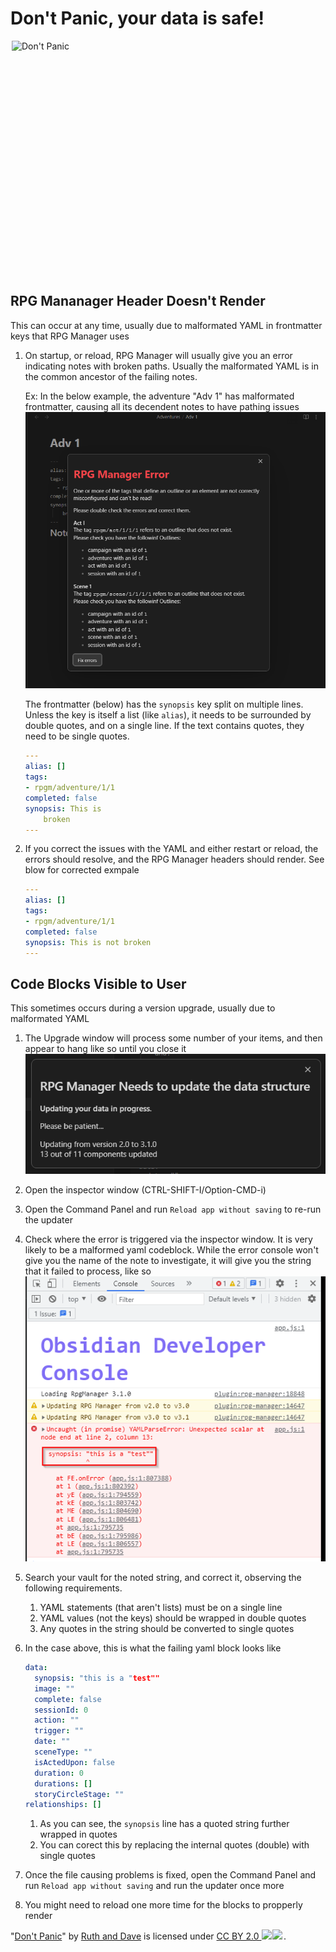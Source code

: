 # Don't Panic, your data is safe! 
<img src="https://live.staticflickr.com/8360/8300870890_181382ff4a_b.jpg" width="500" height="375" alt="Don&#x27;t Panic" style="display: block; margin: auto">

## RPG Mananager Header Doesn't Render

This can occur at any time, usually due to malformated YAML in frontmatter keys that RPG Manager uses

1. On startup, or reload, RPG Manager will usually give you an error indicating notes with broken paths. Usually the malformated YAML is in the common ancestor of the failing notes.
  
    Ex: In the below example, the adventure "Adv 1" has malformated frontmatter, causing all its decendent notes to have pathing issues
    ![Pathing Issues](/Images/Pathing_Issue.png)

    The frontmatter (below) has the `synopsis` key split on multiple lines. Unless the key is itself a list (like `alias`), it needs to be surrounded by double quotes, and on a single line. If the text contains quotes, they need to be single quotes.

    ```yaml
    ---
    alias: []
    tags:
    - rpgm/adventure/1/1
    completed: false
    synopsis: This is
        broken
    ---
    ```

1. If you correct the issues with the YAML and either restart or reload, the errors should resolve, and the RPG Manager headers should render. See blow for corrected exmpale

    ```yaml
    ---
    alias: []
    tags:
    - rpgm/adventure/1/1
    completed: false
    synopsis: This is not broken
    ---
    ```

## Code Blocks Visible to User

This sometimes occurs during a version upgrade, usually due to malformated YAML

1. The Upgrade window will process some number of your items, and then appear to hang like so until you close it
![Update Issues](/Images/Update_Issue.png)
1. Open the inspector window (CTRL-SHIFT-I/Option-CMD-i)
1. Open the Command Panel and run `Reload app without saving` to re-run the updater
1. Check where the error is triggered via the inspector window. It is very likely to be a malformed yaml codeblock. While the error console won't give you the name of the note to investigate, it will give you the string that it failed to process, like so
![Updates Issues - Details](/Images/Update_Issues_Details.png)
1. Search your vault for the noted string, and correct it, observing the following requirements.
    1. YAML statements (that aren't lists) must be on a single line
    1. YAML values (not the keys) should be wrapped in double quotes
    1. Any quotes in the string should be converted to single quotes

1. In the case above, this is what the failing yaml block looks like

    ```yaml
    data: 
      synopsis: "this is a "test""
      image: ""
      complete: false
      sessionId: 0
      action: ""
      trigger: ""
      date: ""
      sceneType: ""
      isActedUpon: false
      duration: 0
      durations: []
      storyCircleStage: ""
    relationships: []
    ```

    1. As you can see, the `synopsis` line has a quoted string further wrapped in quotes
    1. You can corect this by replacing the internal quotes (double) with single quotes
1. Once the file causing problems is fixed, open the Command Panel and run `Reload app without saving` and run the updater once more
1. You might need to reload one more time for the blocks to propperly render


<p class="attribution">"<a target="_blank" rel="noopener noreferrer" href="https://www.flickr.com/photos/95142644@N00/8300870890">Don't Panic</a>" by <a target="_blank" rel="noopener noreferrer" href="https://www.flickr.com/photos/95142644@N00">Ruth and Dave</a> is licensed under <a target="_blank" rel="noopener noreferrer" href="https://creativecommons.org/licenses/by/2.0/?ref=openverse">CC BY 2.0 <img src="https://mirrors.creativecommons.org/presskit/icons/cc.svg" style="height: 1em; margin-right: 0.125em; display: inline;"></img><img src="https://mirrors.creativecommons.org/presskit/icons/by.svg" style="height: 1em; margin-right: 0.125em; display: inline;"></img></a>. </p>
